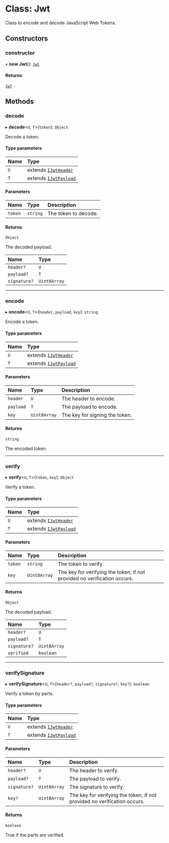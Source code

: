 # Class: Jwt

Class to encode and decode JavaScript Web Tokens.

## Constructors

### constructor

• **new Jwt**(): [`Jwt`](Jwt.md)

#### Returns

[`Jwt`](Jwt.md)

## Methods

### decode

▸ **decode**\<`U`, `T`\>(`token`): `Object`

Decode a token.

#### Type parameters

| Name | Type |
| :------ | :------ |
| `U` | extends [`IJwtHeader`](../interfaces/IJwtHeader.md) |
| `T` | extends [`IJwtPayload`](../interfaces/IJwtPayload.md) |

#### Parameters

| Name | Type | Description |
| :------ | :------ | :------ |
| `token` | `string` | The token to decode. |

#### Returns

`Object`

The decoded payload.

| Name | Type |
| :------ | :------ |
| `header?` | `U` |
| `payload?` | `T` |
| `signature?` | `Uint8Array` |

___

### encode

▸ **encode**\<`U`, `T`\>(`header`, `payload`, `key`): `string`

Encode a token.

#### Type parameters

| Name | Type |
| :------ | :------ |
| `U` | extends [`IJwtHeader`](../interfaces/IJwtHeader.md) |
| `T` | extends [`IJwtPayload`](../interfaces/IJwtPayload.md) |

#### Parameters

| Name | Type | Description |
| :------ | :------ | :------ |
| `header` | `U` | The header to encode. |
| `payload` | `T` | The payload to encode. |
| `key` | `Uint8Array` | The key for signing the token. |

#### Returns

`string`

The encoded token.

___

### verify

▸ **verify**\<`U`, `T`\>(`token`, `key`): `Object`

Verify a token.

#### Type parameters

| Name | Type |
| :------ | :------ |
| `U` | extends [`IJwtHeader`](../interfaces/IJwtHeader.md) |
| `T` | extends [`IJwtPayload`](../interfaces/IJwtPayload.md) |

#### Parameters

| Name | Type | Description |
| :------ | :------ | :------ |
| `token` | `string` | The token to verify. |
| `key` | `Uint8Array` | The key for verifying the token, if not provided no verification occurs. |

#### Returns

`Object`

The decoded payload.

| Name | Type |
| :------ | :------ |
| `header?` | `U` |
| `payload?` | `T` |
| `signature?` | `Uint8Array` |
| `verified` | `boolean` |

___

### verifySignature

▸ **verifySignature**\<`U`, `T`\>(`header?`, `payload?`, `signature?`, `key?`): `boolean`

Verify a token by parts.

#### Type parameters

| Name | Type |
| :------ | :------ |
| `U` | extends [`IJwtHeader`](../interfaces/IJwtHeader.md) |
| `T` | extends [`IJwtPayload`](../interfaces/IJwtPayload.md) |

#### Parameters

| Name | Type | Description |
| :------ | :------ | :------ |
| `header?` | `U` | The header to verify. |
| `payload?` | `T` | The payload to verify. |
| `signature?` | `Uint8Array` | The signature to verify. |
| `key?` | `Uint8Array` | The key for verifying the token, if not provided no verification occurs. |

#### Returns

`boolean`

True if the parts are verified.
